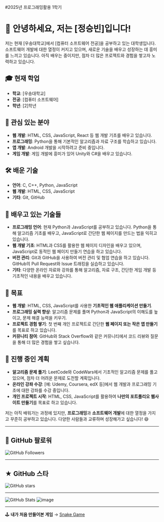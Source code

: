 #2025년 프로그래밍활용 1학기

# 👋 안녕하세요, 저는 [정승빈]입니다!
저는 현재 [우송대학교]에서 [컴퓨터 소프트웨어 전공]을 공부하고 있는 대학생입니다. 소프트웨어 개발에 대한 열정이 커지고 있으며, 새로운 기술을 배우고 성장하는 데 흥미를 느끼고 있습니다. 아직 배우는 중이지만, 점차 더 많은 프로젝트와 경험을 쌓고자 노력하고 있습니다.

## 🎓 현재 학업
- **학교**: [우송대학교]
- **전공**: [컴퓨터 소프트웨어]
- **학년**: [2]학년

## 💬 관심 있는 분야
- **웹 개발**: HTML, CSS, JavaScript, React 등 웹 개발 기초를 배우고 있습니다.
- **프로그래밍**: Python을 통해 기본적인 알고리즘과 자료 구조를 학습하고 있습니다.
- **앱 개발**: Android 개발을 시작하려고 준비 중입니다.
- **게임 개발**: 게임 개발에 흥미가 있어 Unity와 C#을 배우고 있습니다.

## 🛠️ 배운 기술
- **언어**: C, C++, Python, JavaScript
- **웹 개발**: HTML, CSS, JavaScript
- **기타**: Git, GitHub
  
## 🚀 배우고 있는 기술들
- **프로그래밍 언어**: 현재 Python과 JavaScript를 공부하고 있습니다. Python을 통해 알고리즘 기초를 배우고, JavaScript로 간단한 웹 페이지를 만드는 법을 익히고 있습니다.
- **웹 개발 기초**: HTML과 CSS를 활용한 웹 페이지 디자인을 배우고 있으며, JavaScript로 동적인 웹 페이지 만들기 연습을 하고 있습니다.
- **버전 관리**: Git과 GitHub을 사용하여 버전 관리 및 협업 연습을 하고 있습니다. GitHub의 Pull Request와 Issue 트래킹을 실습하고 있습니다.
- **기타**: 다양한 온라인 자료와 강좌를 통해 알고리즘, 자료 구조, 간단한 게임 개발 등 기초적인 내용을 배우고 있습니다.

## 📅 목표
- **웹 개발**: HTML, CSS, JavaScript를 사용한 **기초적인 웹 애플리케이션 만들기**.
- **프로그래밍 실력 향상**: 알고리즘 문제를 풀며 Python과 JavaScript의 이해도를 높이고, 문제 해결 능력을 키우기.
- **프로젝트 경험 쌓기**: 첫 번째 개인 프로젝트로 간단한 **웹 페이지 또는 작은 앱 만들기**를 목표로 하고 있습니다.
- **커뮤니티 참여**: GitHub와 Stack Overflow와 같은 커뮤니티에서 코드 리뷰와 질문을 통해 더 많은 경험을 쌓고 싶습니다.

## 🔄 진행 중인 계획
- **알고리즘 문제 풀기**: LeetCode와 CodeWars에서 기초적인 알고리즘 문제를 풀고 있으며, 점차 더 어려운 문제로 도전할 계획입니다.
- **온라인 강좌 수강**: [예: Udemy, Coursera, edX 등]에서 웹 개발과 프로그래밍 기초에 대한 강좌를 수강 중입니다.
- **개인 프로젝트 시작**: HTML, CSS, JavaScript를 활용하여 **나만의 포트폴리오 웹사이트 만들기**를 목표로 하고 있습니다.

저는 아직 배워가는 과정에 있지만, **프로그래밍**과 **소프트웨어 개발**에 대한 열정을 가지고 꾸준히 공부하고 있습니다. 다양한 사람들과 교류하며 성장해가고 싶습니다! 😄

---

## 📢 GitHub 팔로워
![GitHub Followers](https://img.shields.io/github/followers/Jung-sb?style=social)

---

## ★ GitHub 스타
![GitHub stars](https://img.shields.io/github/stars/Jung-sb/Jung-sb?style=social)

---

![GitHub Stats](https://github-readme-stats.vercel.app/api?Jung-sb=Jung-sb1&show_icons=true&theme=radical)
![image](https://github.com/user-attachments/assets/a437cc8a-3e06-4ec1-91f7-c22bc1ab56da)

---

🕹️ **내가 처음 만들어본 게임** → [Snake Game](https://github.com/Jung-sb/snake-game)




<!---
Jung-sb/Jung-sb is a ✨ special ✨ repository because its `README.md` (this file) appears on your GitHub profile.
You can click the Preview link to take a look at your changes.
--->
